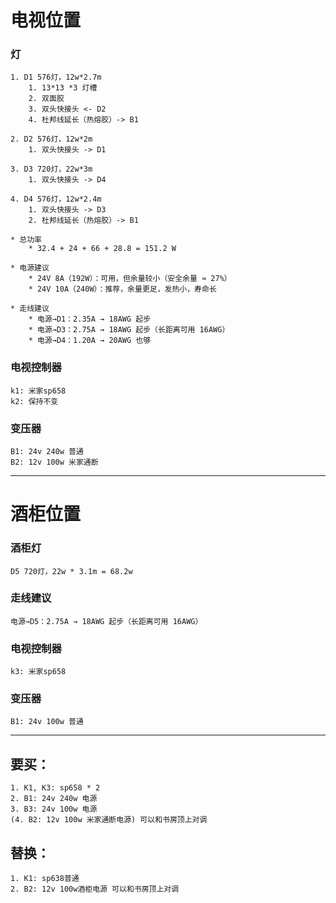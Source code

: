 # 电视位置
### 灯
    1. D1 576灯，12w*2.7m
        1. 13*13 *3 灯槽
        2. 双面胶
        3. 双头快接头 <- D2
        4. 杜邦线延长（热熔胶）-> B1

    2. D2 576灯，12w*2m
        1. 双头快接头 -> D1

    3. D3 720灯，22w*3m
        1. 双头快接头 -> D4

    4. D4 576灯，12w*2.4m
        1. 双头快接头 -> D3
        2. 杜邦线延长（热熔胶）-> B1

    * 总功率
        * 32.4 + 24 + 66 + 28.8 = 151.2 W

    * 电源建议
        * 24V 8A（192W）：可用，但余量较小（安全余量 ≈ 27%）
        * 24V 10A（240W）：推荐，余量更足，发热小，寿命长

    * 走线建议
        * 电源→D1：2.35A → 18AWG 起步
        * 电源→D3：2.75A → 18AWG 起步（长距离可用 16AWG）
        * 电源→D4：1.20A → 20AWG 也够

### 电视控制器
    k1: 米家sp658
    k2: 保持不变

### 变压器
    B1: 24v 240w 普通
    B2: 12v 100w 米家通断

----------------------------------------------
# 酒柜位置
### 酒柜灯
    D5 720灯，22w * 3.1m = 68.2w

### 走线建议
    电源→D5：2.75A → 18AWG 起步（长距离可用 16AWG）

### 电视控制器
    k3: 米家sp658

### 变压器
    B1: 24v 100w 普通

----------------------------------------------

## 要买：
    1. K1, K3: sp658 * 2
    2. B1: 24v 240w 电源
    3. B3: 24v 100w 电源
    (4. B2: 12v 100w 米家通断电源) 可以和书房顶上对调

## 替换：
    1. K1: sp638普通
    2. B2: 12v 100w酒柜电源 可以和书房顶上对调